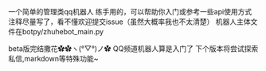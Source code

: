 一个简单的管理类qq机器人
练手用的，可以帮助你入门或参考一些api使用方式
注释尽量写了，看不懂欢迎提交issue（虽然大概率我也不太清楚）
机器人主体文件在botpy/zhuhebot_main.py

beta版完结撒花✿✿ヽ(°▽°)ノ✿
QQ频道机器人算是入门了
下个版本将尝试探索私信,markdown等特殊功能~
